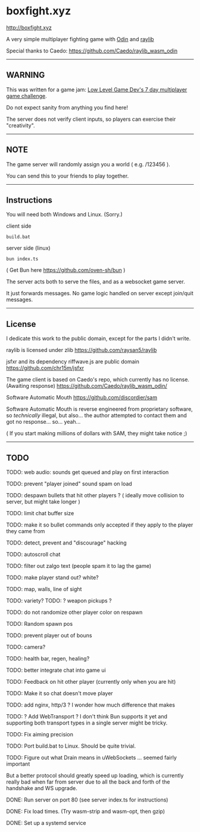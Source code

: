 # boxfight.xyz

http://boxfight.xyz

A very simple multiplayer fighting game with [Odin](https://github.com/odin-lang/Odin) and [raylib](https://github.com/raysan5/raylib)

Special thanks to Caedo: https://github.com/Caedo/raylib_wasm_odin

---

## WARNING

This was written for a game jam: [Low Level Game Dev's 7 day multiplayer game challenge](https://www.youtube.com/watch?v=NbhYi_I5T4A).

Do not expect sanity from anything you find here!

The server does not verify client inputs, so players can exercise their "creativity".

---

## NOTE

The game server will randomly assign you a world ( e.g. /123456 ).

You can send this to your friends to play together.

---

## Instructions

You will need both Windows and Linux. (Sorry.)

client side

`build.bat`

server side (linux)

`bun index.ts`

( Get Bun here https://github.com/oven-sh/bun )

The server acts both to serve the files, and as a websocket game server.

It just forwards messages. No game logic handled on server except join/quit messages.

---

## License

I dedicate this work to the public domain, except for the parts I didn't write.

raylib is licensed under zlib https://github.com/raysan5/raylib

jsfxr and its dependency riffwave.js are public domain https://github.com/chr15m/jsfxr

The game client is based on Caedo's repo, which currently has no license. (Awaiting response) https://github.com/Caedo/raylib_wasm_odin/

Software Automatic Mouth https://github.com/discordier/sam

Software Automatic Mouth is reverse engineered from proprietary software, so *technically* illegal, but also... the author attempted to contact them and got no response... so... yeah...

( If you start making millions of dollars with SAM, they might take notice ;)

---

## TODO

TODO: web audio: sounds get queued and play on first interaction

TODO: prevent "player joined" sound spam on load

TODO: despawn bullets that hit other players ? ( ideally move collision to server, but might take longer )

TODO: limit chat buffer size

TODO: make it so bullet commands only accepted if they apply to the player they came from

TODO: detect, prevent and "discourage" hacking

TODO: autoscroll chat

TODO: filter out zalgo text (people spam it to lag the game)

TODO: make player stand out? white?

TODO: map, walls, line of sight

TODO: variety?
TODO: ? weapon pickups ?

TODO: do not randomize other player color on respawn


TODO: Random spawn pos

TODO: prevent player out of bouns

TODO: camera?

TODO: health bar, regen, healing?

TODO: better integrate chat into game ui

TODO: Feedback on hit other player (currently only when you are hit)

TODO: Make it so chat doesn't move player

TODO: add nginx, http/3 ? I wonder how much difference that makes

TODO: ? Add WebTransport ? I don't think Bun supports it yet and supporting both transport types in a single server might be tricky.

TODO: Fix aiming precision

TODO: Port build.bat to Linux. Should be quite trivial.

TODO: Figure out what Drain means in uWebSockets ... seemed fairly important


But a better protocol should greatly speed up loading, which is currently really bad when far from server due to all the back and forth of the handshake and WS upgrade.

DONE: Run server on port 80 (see server index.ts for instructions)

DONE: Fix load times. (Try wasm-strip and wasm-opt, then gzip)

DONE: Set up a systemd service